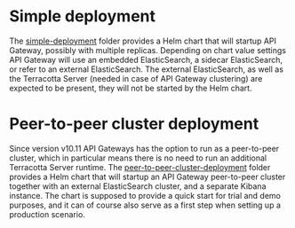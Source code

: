 # Simple deployment

The [simple-deployment](simple-deployment) folder provides a Helm chart that will startup API Gateway, possibly with multiple replicas.
Depending on chart value settings API Gateway will use an embedded ElasticSearch, a sidecar ElasticSearch, or refer to an external ElasticSearch.
The external ElasticSearch, as well as the Terracotta Server (needed in case of API Gateway clustering) are expected to be present, they will not
be started by the Helm chart.


# Peer-to-peer cluster deployment

Since version v10.11 API Gateways has the option to run as a peer-to-peer cluster, which in particular means there is no need to run
an additional Terracotta Server runtime. The [peer-to-peer-cluster-deployment](peer-to-peer-cluster-deployment) folder provides a Helm chart that will
startup an API Gateway peer-to-peer cluster together with an external ElasticSearch cluster, and a separate Kibana instance. The chart is supposed to provide a quick
start for trial and demo purposes, and it can of course also serve as a first step when setting up a production scenario.